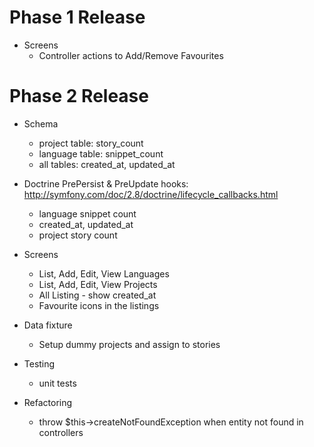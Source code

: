 
Phase 1 Release
===
- Screens
    - Controller actions to Add/Remove Favourites 

Phase 2 Release
===
- Schema 
    - project table: story_count  
    - language table: snippet_count 
    - all tables: created_at, updated_at

- Doctrine PrePersist & PreUpdate hooks: http://symfony.com/doc/2.8/doctrine/lifecycle_callbacks.html
    - language snippet count    
    - created_at, updated_at    
    - project story count 

- Screens
    - List, Add, Edit, View Languages 
    - List, Add, Edit, View Projects
    - All Listing - show created_at 
    - Favourite icons in the listings

- Data fixture
    - Setup dummy projects and assign to stories

- Testing
    - unit tests

- Refactoring
    - throw $this->createNotFoundException when entity not found in controllers